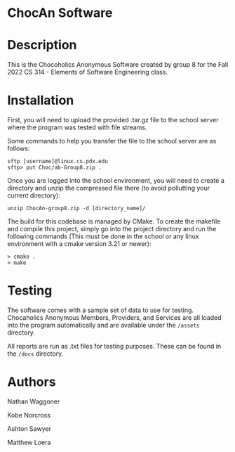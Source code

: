 # ChocAn Software

# Description

This is the Chocoholics Anonymous Software created by group 8 for the Fall 2022 CS 314 - Elements of Software Engineering class.

# Installation
First, you will need to upload the provided .tar.gz file to the school server where the program was tested with file streams.

Some commands to help you transfer the file to the school server are as follows:
```
sftp [username]@linux.cs.pdx.edu
sftp> put Choc/ab-Group8.zip .
```

Once you are logged into the school environment, you will need to create a directory and unzip the compressed file there (to avoid pollutting your current directory):
```
unzip ChocAn-group8.zip -d [directory_name]/
```

The build for this codebase is managed by CMake. To create the makefile and compile this project, simply go into the project directory and run the following commands (This must be done in the school or any linux environment with a cmake version 3.21 or newer):
```
> cmake .
> make
```

# Testing
The software comes with a sample set of data to use for testing. Chocaholics Anonymous Members, Providers, and Services are all loaded into the program automatically and are available under the `/assets` directory.

All reports are run as .txt files for testing purposes. These can be found in the `/docs` directory. 

# Authors

  Nathan Waggoner

  Kobe Norcross

  Ashton Sawyer

  Matthew Loera
